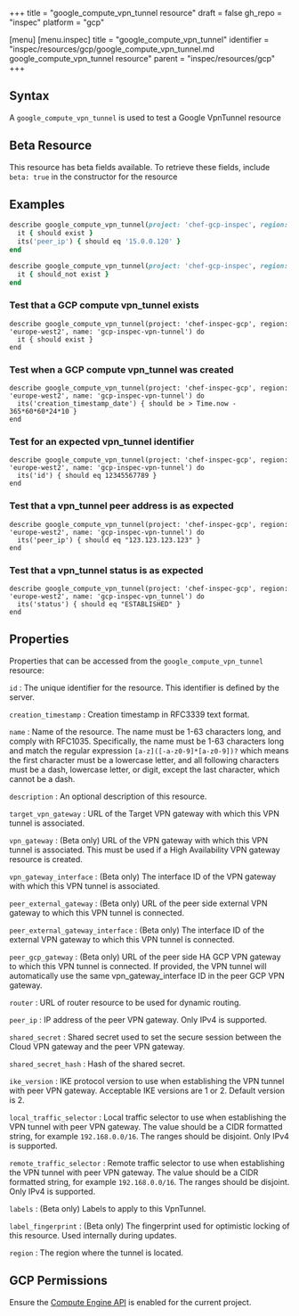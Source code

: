 +++
title = "google_compute_vpn_tunnel resource"
draft = false
gh_repo = "inspec"
platform = "gcp"

[menu]
  [menu.inspec]
    title = "google_compute_vpn_tunnel"
    identifier = "inspec/resources/gcp/google_compute_vpn_tunnel.md google_compute_vpn_tunnel resource"
    parent = "inspec/resources/gcp"
+++

## Syntax

A `google_compute_vpn_tunnel` is used to test a Google VpnTunnel resource

## Beta Resource

This resource has beta fields available. To retrieve these fields, include `beta: true` in the constructor for the resource

## Examples

```ruby
describe google_compute_vpn_tunnel(project: 'chef-gcp-inspec', region: 'europe-west2', name: 'inspec-vpn-tunnel') do
  it { should exist }
  its('peer_ip') { should eq '15.0.0.120' }
end

describe google_compute_vpn_tunnel(project: 'chef-gcp-inspec', region: 'europe-west2', name: 'nonexistent') do
  it { should_not exist }
end
```

### Test that a GCP compute vpn_tunnel exists

    describe google_compute_vpn_tunnel(project: 'chef-inspec-gcp', region: 'europe-west2', name: 'gcp-inspec-vpn-tunnel') do
      it { should exist }
    end

### Test when a GCP compute vpn_tunnel was created

    describe google_compute_vpn_tunnel(project: 'chef-inspec-gcp', region: 'europe-west2', name: 'gcp-inspec-vpn-tunnel') do
      its('creation_timestamp_date') { should be > Time.now - 365*60*60*24*10 }
    end

### Test for an expected vpn_tunnel identifier

    describe google_compute_vpn_tunnel(project: 'chef-inspec-gcp', region: 'europe-west2', name: 'gcp-inspec-vpn-tunnel') do
      its('id') { should eq 12345567789 }
    end

### Test that a vpn_tunnel peer address is as expected

    describe google_compute_vpn_tunnel(project: 'chef-inspec-gcp', region: 'europe-west2', name: 'gcp-inspec-vpn-tunnel') do
      its('peer_ip') { should eq "123.123.123.123" }
    end

### Test that a vpn_tunnel status is as expected

    describe google_compute_vpn_tunnel(project: 'chef-inspec-gcp', region: 'europe-west2', name: 'gcp-inspec-vpn_tunnel') do
      its('status') { should eq "ESTABLISHED" }
    end

## Properties

Properties that can be accessed from the `google_compute_vpn_tunnel` resource:

`id`
: The unique identifier for the resource. This identifier is defined by the server.

`creation_timestamp`
: Creation timestamp in RFC3339 text format.

`name`
: Name of the resource. The name must be 1-63 characters long, and comply with RFC1035. Specifically, the name must be 1-63 characters long and match the regular expression `[a-z]([-a-z0-9]*[a-z0-9])?` which means the first character must be a lowercase letter, and all following characters must be a dash, lowercase letter, or digit, except the last character, which cannot be a dash.

`description`
: An optional description of this resource.

`target_vpn_gateway`
: URL of the Target VPN gateway with which this VPN tunnel is associated.

`vpn_gateway`
: (Beta only) URL of the VPN gateway with which this VPN tunnel is associated. This must be used if a High Availability VPN gateway resource is created.

`vpn_gateway_interface`
: (Beta only) The interface ID of the VPN gateway with which this VPN tunnel is associated.

`peer_external_gateway`
: (Beta only) URL of the peer side external VPN gateway to which this VPN tunnel is connected.

`peer_external_gateway_interface`
: (Beta only) The interface ID of the external VPN gateway to which this VPN tunnel is connected.

`peer_gcp_gateway`
: (Beta only) URL of the peer side HA GCP VPN gateway to which this VPN tunnel is connected. If provided, the VPN tunnel will automatically use the same vpn_gateway_interface ID in the peer GCP VPN gateway.

`router`
: URL of router resource to be used for dynamic routing.

`peer_ip`
: IP address of the peer VPN gateway. Only IPv4 is supported.

`shared_secret`
: Shared secret used to set the secure session between the Cloud VPN gateway and the peer VPN gateway.

`shared_secret_hash`
: Hash of the shared secret.

`ike_version`
: IKE protocol version to use when establishing the VPN tunnel with peer VPN gateway. Acceptable IKE versions are 1 or 2. Default version is 2.

`local_traffic_selector`
: Local traffic selector to use when establishing the VPN tunnel with peer VPN gateway. The value should be a CIDR formatted string, for example `192.168.0.0/16`. The ranges should be disjoint. Only IPv4 is supported.

`remote_traffic_selector`
: Remote traffic selector to use when establishing the VPN tunnel with peer VPN gateway. The value should be a CIDR formatted string, for example `192.168.0.0/16`. The ranges should be disjoint. Only IPv4 is supported.

`labels`
: (Beta only) Labels to apply to this VpnTunnel.

`label_fingerprint`
: (Beta only) The fingerprint used for optimistic locking of this resource. Used internally during updates.

`region`
: The region where the tunnel is located.

## GCP Permissions

Ensure the [Compute Engine API](https://console.cloud.google.com/apis/library/compute.googleapis.com/) is enabled for the current project.
